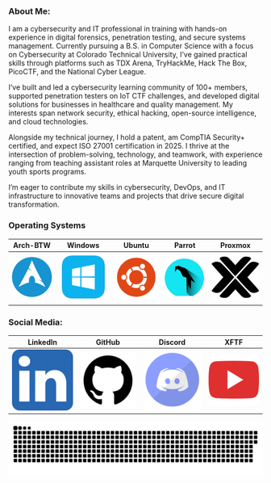 ### About Me:
I am a cybersecurity and IT professional in training with hands-on experience in digital forensics, penetration testing, and secure systems management. Currently pursuing a B.S. in Computer Science with a focus on Cybersecurity at Colorado Technical University, I’ve gained practical skills through platforms such as TDX Arena, TryHackMe, Hack The Box, PicoCTF, and the National Cyber League.

I’ve built and led a cybersecurity learning community of 100+ members, supported penetration testers on IoT CTF challenges, and developed digital solutions for businesses in healthcare and quality management. My interests span network security, ethical hacking, open-source intelligence, and cloud technologies.

Alongside my technical journey, I hold a patent, am CompTIA Security+ certified, and expect ISO 27001 certification in 2025. I thrive at the intersection of problem-solving, technology, and teamwork, with experience ranging from teaching assistant roles at Marquette University to leading youth sports programs.

I’m eager to contribute my skills in cybersecurity, DevOps, and IT infrastructure to innovative teams and projects that drive secure digital transformation.


### Operating Systems
| Arch-BTW | Windows | Ubuntu | Parrot | Proxmox |
|---|---|---|---|---|
| [<img width="240" src="assets/archbtw_icon.png" alt="archbtw"/>](https://omarchy.org/) | [<img width="240" src="assets/windows_icon.png" alt="Window 11"/>](https://www.microsoft.com/en-us/software-download/windows11) | [<img width="240" src="assets/ubuntu_icon.png" alt="Ubuntu"/>](https://ubuntu.com/download/desktop) | [<img width="240" src="assets/Parrot-Security.svg" alt="Parrot"/>](https://parrotsec.org/download/) | [<img width="240" src="assets/proxmox_icon.png" alt="Proxmo"/>](https://www.proxmox.com/en/downloads) | 

### Social Media:
| LinkedIn | GitHub | Discord | XFTF |
|---|---|---|---|
| [<img width="1000" src="assets/linkedin_icon.png" alt="LinkedIN"/>](https://www.linkedin.com/in/vikrammalkan/) | [<img width="1000" src="assets/github_icon.png" alt="GitHub"/>](https://github.com/JackJohnsonGitHub) | [<img width="1000" src="assets/discord_icon.png" alt="Discord"/>](https://discord.gg/qXKG3JBMrt) | [<img width="1000" src="assets/youtube_icon.png" alt="XFTF.com"/>](https://www.youtube.com/@jack_johnsongftf) |















<p align="center">
 <img width="1000" src="assets/github-snake.svg" alt="snake"/>
</p>

